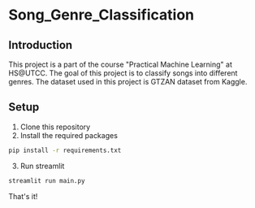 # Song_Genre_Classification

## Introduction

This project is a part of the course "Practical Machine Learning" at HS@UTCC. The goal of this project is to classify songs into different genres. The dataset used in this project is GTZAN dataset from Kaggle.

## Setup

1. Clone this repository
2. Install the required packages
```bash
pip install -r requirements.txt
```
3. Run streamlit
```bash
streamlit run main.py
```

That's it!